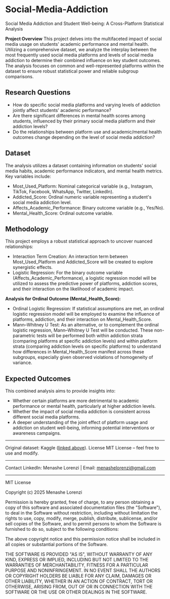 # Social-Media-Addiction
Social Media Addiction and Student Well-being: A Cross-Platform Statistical Analysis

**Project Overview**
This project delves into the multifaceted impact of social media usage on students' academic performance and mental health. Utilizing a comprehensive dataset, we analyze the interplay between the most frequently used social media platforms and levels of social media addiction to determine their combined influence on key student outcomes. The analysis focuses on common and well-represented platforms within the dataset to ensure robust statistical power and reliable subgroup comparisons.

## Research Questions
- How do specific social media platforms and varying levels of addiction jointly affect students' academic performance?
- Are there significant differences in mental health scores among students, influenced by their primary social media platform and their addiction levels?
- Do the relationships between platform use and academic/mental health outcomes change depending on the level of social media addiction?

## Dataset
The analysis utilizes a dataset containing information on students' social media habits, academic performance indicators, and mental health metrics. Key variables include:

- Most_Used_Platform: Nominal categorical variable (e.g., Instagram, TikTok, Facebook, WhatsApp, Twitter, LinkedIn).
- Addicted_Score: Ordinal numeric variable representing a student's social media addiction level.
- Affects_Academic_Performance: Binary outcome variable (e.g., Yes/No).
- Mental_Health_Score: Ordinal outcome variable.

## Methodology
This project employs a robust statistical approach to uncover nuanced relationships:

- Interaction Term Creation: An interaction term between Most_Used_Platform and Addicted_Score will be created to explore synergistic
effects.
- Logistic Regression: For the binary outcome variable (Affects_Academic_Performance), a logistic regression model will be utilized to assess the predictive power of platforms, addiction scores, and their interaction on the likelihood of academic impact.

**Analysis for Ordinal Outcome (Mental_Health_Score):**

- Ordinal Logistic Regression: If statistical assumptions are met, an ordinal logistic regression model will be employed to examine the influence of platforms, addiction, and their interaction on Mental_Health_Score.
- Mann–Whitney U Test: As an alternative, or to complement the ordinal logistic regression, Mann–Whitney U Test will be conducted. These non-parametric tests will be performed both within addiction strata (comparing platforms at specific addiction levels) and within platform strata (comparing addiction levels on specific platforms) to understand how differences in Mental_Health_Score manifest across these subgroups, especially given observed violations of homogeneity of variance.

## Expected Outcomes
This combined analysis aims to provide insights into:

- Whether certain platforms are more detrimental to academic performance or mental health, particularly at higher addiction levels.
- Whether the impact of social media addiction is consistent across different social media platforms.
- A deeper understanding of the joint effect of platform usage and addiction on student well-being, informing potential interventions or awareness campaigns.
___
Original dataset: Kaggle ([linked above](https://www.kaggle.com/datasets/adilshamim8/social-media-addiction-vs-relationships)).
License
MIT License – feel free to use and modify.
___
Contact
LinkedIn: Menashe Lorenzi | Email: menashelorenzi@gmail.com
___
MIT License

Copyright (c) 2025 Menashe Lorenzi

Permission is hereby granted, free of charge, to any person obtaining a copy of this software and associated documentation files (the "Software"), to deal in the Software without restriction, including without limitation the rights to use, copy, modify, merge, publish, distribute, sublicense, and/or sell copies of the Software, and to permit persons to whom the Software is furnished to do so, subject to the following conditions:

The above copyright notice and this permission notice shall be included in all copies or substantial portions of the Software.

THE SOFTWARE IS PROVIDED "AS IS", WITHOUT WARRANTY OF ANY KIND, EXPRESS OR IMPLIED, INCLUDING BUT NOT LIMITED TO THE WARRANTIES OF MERCHANTABILITY, FITNESS FOR A PARTICULAR PURPOSE AND NONINFRINGEMENT. IN NO EVENT SHALL THE AUTHORS OR COPYRIGHT HOLDERS BE LIABLE FOR ANY CLAIM, DAMAGES OR OTHER LIABILITY, WHETHER IN AN ACTION OF CONTRACT, TORT OR OTHERWISE, ARISING FROM, OUT OF OR IN CONNECTION WITH THE SOFTWARE OR THE USE OR OTHER DEALINGS IN THE SOFTWARE.
